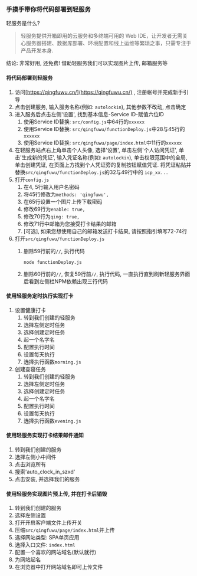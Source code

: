 ### 手摸手带你将代码部署到轻服务

轻服务是什么?

> 轻服务提供开箱即用的云服务和多终端可用的 Web IDE，让开发者无需关心服务器搭建、数据库部署、环境配置和线上运维等繁琐之事，只需专注于产品开发本身.

结论: 非常好用, 还免费! 借助轻服务我们可以实现图片上传, 邮箱服务等

#### 将代码部署到轻服务

1. 访问[https://qingfuwu.cn/](https://qingfuwu.cn/) , 注册帐号并完成新手引导
2. 点击创建服务, 输入服务名称(例如: `autolockin`), 其他参数不改动, 点击确定
3. 进入服务后点击左侧'设置', 找到基本信息-Service ID-赋值六位ID
   1. 使用Service ID替换: `src/config.js`中64行的`xxxxxx`
   2. 使用Service ID替换: `src/qingfuwu/functionDeploy.js`中28与45行的`xxxxxx`
   3. 使用Service ID替换: `src/qingfuwu/page/index.html`中11行的`xxxxxx`
4. 在轻服务站点右上角单击个人头像, 选择'设置', 单击左侧'个人访问凭证', 单击'生成新的凭证', 输入凭证名称(例如: `autolockin`), 单击权限范围中的全局, 单击创建凭证, 在页面上方找到个人凭证旁的复制按钮赋值凭证. 将凭证粘贴并替换`src/qingfuwu/functionDeploy.js`的32与49行中的 `icp_xx...`
5. 打开`config.js`
   1. 在4, 5行输入用户名密码
   2. 将45行修改为`methods: 'qingfuwu',`
   3. 在65行设置一个图片上传下载密码
   4. 修改69行为`enable: true,`
   5. 修改70行为`qing: true,`
   6. 修改71行中邮箱为您接受打卡结果的邮箱
   7. [可选], 如果您想使用自己的邮箱发送打卡结果, 请按照指引填写72-74行
6. 打开`src/qingfuwu/functionDeploy.js`
   1. 删除59行前的`//`, 执行代码

      ```node
      node functionDeploy.js
      ```

   2. 删除60行前的`//`, 恢复59行前`//`, 执行代码, 一直执行直到刷新轻服务界面后看到左侧栏NPM依赖出现三行代码

#### 使用轻服务定时执行实现打卡

1. 设置健康打卡
   1. 转到我们创建的轻服务
   2. 选择左侧定时任务
   3. 选择创建定时任务
   4. 起一个名字名
   5. 配置执行时间
   6. 设置每天执行
   7. 选择执行函数`morning.js`
2. 创建查寝任务
   1. 转到我们创建的轻服务
   2. 选择左侧定时任务
   3. 选择创建定时任务
   4. 起一个名字名
   5. 配置执行时间
   6. 设置每天执行
   7. 选择执行函数`evening.js`


#### 使用轻服务实现打卡结果邮件通知

1. 转到我们创建的服务
2. 选择左侧小中间件
3. 点击浏览所有
4. 搜索'auto_clock_in_szxd'
5. 点击安装, 并选择我们的服务

#### 使用轻服务实现图片预上传, 并在打卡后销毁

1. 转到我们创建的服务
2. 选择左侧设置
3. 打开开启客户端文件上传开关
4. 压缩`src/qingfuwu/page/index.html`并上传
5. 选择网站类型: SPA单页应用
6. 选择入口文件: `index.html`
7. 配置一个喜欢的网站域名(默认就行)
8. 为网站起名
9. 在浏览器中打开网站域名即可上传文件
